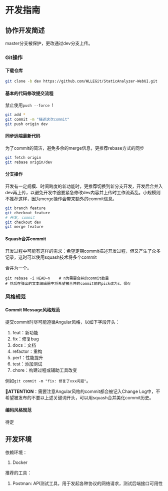 # 开发指南

## 协作开发简述

master分支被保护，更改通过dev分支上传。

### Git操作

#### 下载仓库

```bash
git clone -b dev https://github.com/WLLEGit/StaticAnalyzer-WebUI.git
```

#### 基本的代码修改提交流程

禁止使用`push --force `!

```bash
git add *
git commit -m "描述这次commit"
git push origin dev
```

#### 同步远端最新代码

为了commit的简洁，避免多余的merge信息，更推荐rebase方式的同步

```bash
git fetch origin
git rebase origin/dev
```

#### 分支操作

开发有一定规模、时间跨度的新功能时，更推荐切换到新分支开发，开发后合并入dev再上传，以避免开发中途要紧急修改dev内容并上传时工作流紊乱。小规模则不推荐这样，因为merge操作会带来额外的commit信息。

```bash
git branch feature
git checkout feature
# 开发, commit
git checkout dev
git merge feature
```

#### Squash合并commit

开发过程中可能有这样的需求：希望定期commit描述开发过程，但又产生了众多记录，这时可以使用squash技术将多个commit

合并为一个。

```
git rebase -i HEAD~n	# n为需要合并的commit数量
# 然后在弹出的文本编辑器中将希望被合并的commit前的pick改为s，保存
```

### 风格规范

#### Commit Message风格规范

提交commit时尽可能遵循Angular风格，以如下字段开头：

1. feat：新功能
2. fix：修复bug
3. docs：文档
4. refactor：重构
5. perf：性能提升
6. test：添加测试
7. chore：构建过程或辅助工具改变

例如`git commit -m "fix: 修复了xxx问题"`。

📛**ATTENTION**：需要注意Angular风格的commit都会被记入Change Log中，不希望被发布的不要以上述关键词开头，可以用squash合并美化commit历史。

#### 编码风格规范

待定

## 开发环境

依赖环境：

1. Docker

推荐的工具：

1. Postman: API测试工具，用于发起各种协议的网络请求，测试后端接口可用性

